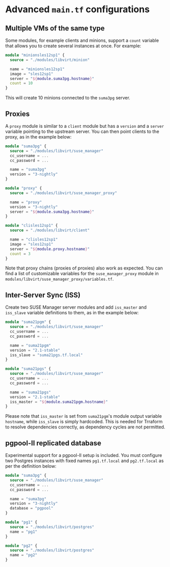 # Advanced `main.tf` configurations

## Multiple VMs of the same type

Some modules, for example clients and minions, support a `count` variable that allows you to create several instances at once. For example:

```terraform
module "minionsles12sp1" {
  source = "./modules/libvirt/minion"

  name = "minionsles12sp1"
  image = "sles12sp1"
  server = "${module.suma3pg.hostname}"
  count = 10
}
```

This will create 10 minions connected to the `suma3pg` server.

## Proxies

A `proxy` module is similar to a `client` module but has a `version` and a `server` variable pointing to the upstream server. You can then point clients to the proxy, as in the example below:

```terraform
module "suma3pg" {
  source = "./modules/libvirt/suse_manager"
  cc_username = ...
  cc_password = ...

  name = "suma3pg"
  version = "3-nightly"
}

module "proxy" {
  source = "./modules/libvirt/suse_manager_proxy"

  name = "proxy"
  version = "3-nightly"
  server = "${module.suma3pg.hostname}"
}

module "clisles12sp1" {
  source = "./modules/libvirt/client"

  name = "clisles12sp1"
  image = "sles12sp1"
  server = "${module.proxy.hostname}"
  count = 3
}
```

Note that proxy chains (proxies of proxies) also work as expected. You can find a list of customizable variables for the `suse_manager_proxy` module in `modules/libvirt/suse_manager_proxy/variables.tf`.

## Inter-Server Sync (ISS)

Create two SUSE Manager server modules and add `iss_master` and `iss_slave` variable definitions to them, as in the example below:

```terraform
module "suma21pgm" {
  source = "./modules/libvirt/suse_manager"
  cc_username = ...
  cc_password = ...

  name = "suma21pgm"
  version = "2.1-stable"
  iss_slave = "suma21pgs.tf.local"
}

module "suma21pgs" {
  source = "./modules/libvirt/suse_manager"
  cc_username = ...
  cc_password = ...

  name = "suma21pgs"
  version = "2.1-stable"
  iss_master = "${module.suma21pgm.hostname}"
}
```

Please note that `iss_master` is set from `suma21pgm`'s module output variable `hostname`, while `iss_slave` is simply hardcoded. This is needed for Trraform to resolve dependencies correctly, as dependency cycles are not permitted.

## pgpool-II replicated database

Experimental support for a pgpool-II setup is included. You must configure two Postgres instances with fixed names `pg1.tf.local` and `pg2.tf.local` as per the definition below: 

```terraform
module "suma3pg" {
  source = "./modules/libvirt/suse_manager"
  cc_username = ...
  cc_password = ...

  name = "suma3pg"
  version = "3-nightly"
  database = "pgpool"
}

module "pg1" {
  source = "./modules/libvirt/postgres"
  name = "pg1"
}

module "pg2" {
  source = "./modules/libvirt/postgres"
  name = "pg2"
}
```
